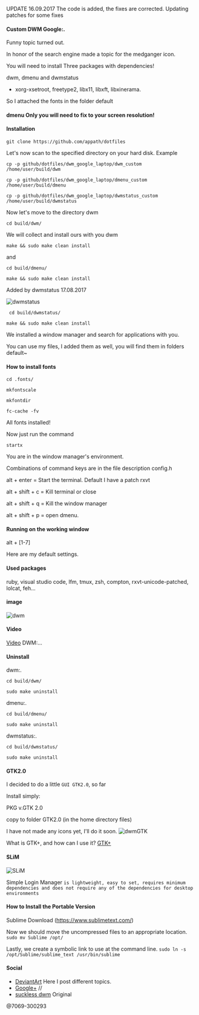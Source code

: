 UPDATE 16.09.2017
The code is added, the fixes are corrected. Updating patches for some fixes

#### Custom DWM Google:.

Funny topic turned out.

In honor of the search engine made a topic for the medganger icon.

You will need to install Three packages with dependencies!

dwm, dmenu and dwmstatus

* xorg-xsetroot, freetype2, libx11, libxft, libxinerama.

So I attached the fonts in the folder default

#### dmenu Only you will need to fix to your screen resolution!

#### Installation
```git clone https://github.com/appath/dotfiles```

Let's now scan to the specified directory on your hard disk. Example

```cp -p github/dotfiles/dwm_google_laptop/dwm_custom /home/user/build/dwm```

```cp -p github/dotfiles/dwm_google_laptop/dmenu_custom /home/user/build/dmenu```

```cp -p github/dotfiles/dwm_google_laptop/dwmstatus_custom /home/user/build/dwmstatus```

Now let's move to the directory dwm

```cd build/dwm/```

We will collect and install ours with you dwm

```make && sudo make clean install```

and

```cd build/dmenu/```

```make && sudo make clean install```

Added by dwmstatus 17.08.2017

![dwmstatus](https://github.com/appath/dotfiles/blob/master/dwm_google_laptop/dwmstatus.jpg)

``` cd build/dwmstatus/```

```make && sudo make clean install```

We installed a window manager and search for applications with you.

You can use my files, I added them as well, you will find them in folders default~

#### How to install fonts

```cd .fonts/```

```mkfontscale```

```mkfontdir```

```fc-cache -fv```

All fonts installed!

Now just run the command

```startx```

You are in the window manager's environment.

Combinations of command keys are in the file description config.h

alt + enter = Start the terminal. Default I have a patch rxvt

alt + shift + c = Kill terminal or close

alt + shift + q = Kill the window manager

alt + shift + p = open dmenu.

#### Running on the working window

alt + [1-7]

Here are my default settings.

#### Used packages

ruby, visual studio code, lfm, tmux, zsh, compton, rxvt-unicode-patched, lolcat, feh...

#### image
![dwm](https://github.com/appath/dotfiles/blob/master/dwm_google_laptop/dwm_custom0.png)

#### Video 

[Video](https://www.youtube.com/watch?v=Vz7E4lwTb_A) DWM:...

#### Uninstall

dwm:.

```cd build/dwm/```

```sudo make uninstall```

dmenu:.

```cd build/dmenu/```

```sudo make uninstall```

dwmstatus:.

```cd build/dwmstatus/```

```sudo make uninstall```

#### GTK2.0
I decided to do a little ```GUI GTK2.0```, so far

Install simply:

PKG v.GTK 2.0

copy to folder GTK2.0 (in the home directory files)

I have not made any icons yet, I'll do it soon.
![dwmGTK](https://github.com/appath/dotfiles/blob/master/dwm_google_laptop/dwmGTK.png)

What is GTK+, and how can I use it?
[GTK+](https://www.gtk.org/)

#### SLiM
![SLiM](https://github.com/appath/dotfiles/blob/master/dwm_google_laptop/slim-nice.jpg)

Simple Login Manager
```is lightweight, easy to set, requires minimum dependencies and does not require any of the dependencies for desktop environments```


#### How to Install the Portable Version

Sublime Download (https://www.sublimetext.com/)

Now we should move the uncompressed files to an appropriate location.
```sudo mv Sublime /opt/```

Lastly, we create a symbolic link to use at the command line.
```sudo ln -s /opt/Sublime/sublime_text /usr/bin/sublime```

#### Social

* [DeviantArt](http://boris241.deviantart.com/) Here I post different topics.
* [Google+](https://plus.google.com/u/0/106782122945207734872) //
* [suckless dwm](http://suckless.org/) Original


@7069-300293

